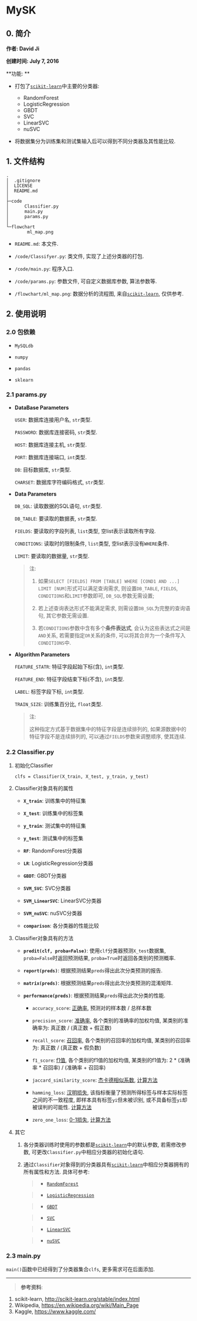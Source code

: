 # MySK

## 0. 简介

**作者: David Ji**

**创建时间: July 7, 2016**

**功能: **

- 打包了[`scikit-learn`](http://scikit-learn.org/stable/index.html)中主要的分类器:

    - RandomForest
    - LogisticRegression
    - GBDT
    - SVC
    - LinearSVC
    - nuSVC

- 将数据集分为训练集和测试集输入后可以得到不同分类器及其性能比较.

## 1. 文件结构

```
.
│  .gitignore
│  LICENSE
│  README.md
│
├─code
│      Classifier.py
│      main.py
│      params.py
│
└─flowchart
        ml_map.png
```

- `README.md`: 本文件.

- `/code/Classifyer.py`: 类文件, 实现了上述分类器的打包.

- `/code/main.py`: 程序入口.

- `/code/params.py`: 参数文件, 可自定义数据库参数, 算法参数等.

- `/flowchart/ml_map.png`: 数据分析的流程图, 来自[`scikit-learn`](http://scikit-learn.org/stable/index.html), 仅供参考.

## 2. 使用说明

### 2.0 包依赖

- `MySQLdb`

- `numpy`

- `pandas`

- `sklearn`

### 2.1 params.py

- **DataBase Parameters**

    `USER`: 数据库连接用户名, `str`类型.
    
    `PASSWORD`: 数据库连接密码, `str`类型.
    
    `HOST`: 数据库连接主机, `str`类型.
    
    `PORT`: 数据库连接端口, `int`类型.
    
    `DB`: 目标数据库, `str`类型.
    
    `CHARSET`: 数据库字符编码格式, `str`类型.

- **Data Parameters**

    `DB_SQL`: 读取数据的SQL语句, `str`类型.

    `DB_TABLE`: 要读取的数据表, `str`类型.

    `FIELDS`: 要读取的字段列表, `list`类型, 空list表示读取所有字段.

    `CONDITIONS`: 读取时的限制条件, `list`类型, 空list表示没有`WHERE`条件.

    `LIMIT`: 要读取的数据量, `str`类型.

    > 注:
    >
    > 1. 如果`SELECT [FIELDS] FROM [TABLE] WHERE [COND1 AND ...] LIMIT [NUM]`形式可以满足查询需求, 则设置`DB_TABLE`, `FIELDS`, `CONDITIONS`和`LIMIT`参数即可, `DB_SQL`参数无需设置;
    >
    > 2. 若上述查询表达形式不能满足需求, 则需设置`DB_SQL`为完整的查询语句, 其它参数无需设置.
    > 3. 若`CONDITIONS`参数中含有多个**条件表达式**, 会认为这些表达式之间是`AND`关系, 若需要指定`OR`关系的条件, 可以将其合并为一个条件写入`CONDITIONS`中.

- **Algorithm Parameters**

    `FEATURE_STATR`: 特征字段起始下标(含), `int`类型.

    `FEATURE_END`: 特征字段结束下标(不含), `int`类型.

    `LABEL`: 标签字段下标, `int`类型.

    `TRAIN_SIZE`: 训练集百分比, `float`类型.

    > 注:
    >
    > 这种指定方式基于数据集中的特征字段是连续排列的, 如果源数据中的特征字段不是连续排列的, 可以通过`FIELDS`参数来调整顺序, 使其连续.

### 2.2 Classifier.py
    
1. 初始化Classifier

    ```
    clfs = Classifier(X_train, X_test, y_train, y_test)
    ```

2. Classifier对象具有的属性

    - **`X_train`**: 训练集中的特征集

    - **`X_test`**: 训练集中的标签集

    - **`y_train`**: 测试集中的特征集

    - **`y_test`**: 测试集中的标签集

    - **`RF`**: RandomForest分类器

    - **`LR`**: LogisticRegression分类器

    - **`GBDT`**: GBDT分类器

    - **`SVM_SVC`**: SVC分类器

    - **`SVM_LinearSVC`**: LinearSVC分类器

    - **`SVM_nuSVC`**: nuSVC分类器

    - **`comparison`**: 各分类器的性能比较

3. Classifier对象具有的方法

    - **`predit(clf, proba=False)`**: 使用`clf`分类器预测`X_test`数据集, `proba=False`时返回预测结果, `proba=True`时返回各类别的预测概率.

    - **`report(preds)`**: 根据预测结果`preds`得出此次分类预测的报告.

    - **`matrix(preds)`**: 根据预测结果`preds`得出此次分类预测的混淆矩阵.

    - **`performance(preds)`**: 根据预测结果`preds`得出此次分类的性能.
        
        - `accuracy_score`: [正确率](http://scikit-learn.org/stable/modules/generated/sklearn.metrics.accuracy_score.html), 预测对的样本数 / 总样本数

        - `precision_score`: [准确率](http://scikit-learn.org/stable/modules/generated/sklearn.metrics.precision_score.html), 各个类别的准确率的加权均值, 某类别的准确率为: 真正数 / (真正数 + 假正数)

        - `recall_score`: [召回率](http://scikit-learn.org/stable/modules/generated/sklearn.metrics.recall_score.html),  各个类别的召回率的加权均值, 某类别的召回率为: 真正数 / (真正数 + 假负数)

        - `f1_score`: [f1值](http://scikit-learn.org/stable/modules/generated/sklearn.metrics.f1_score.html), 各个类别的f1值的加权均值, 某类别的f1值为: 2 * (准确率 * 召回率) / (准确率 + 召回率)

        - `jaccard_similarity_score`: [杰卡德相似系数](http://scikit-learn.org/stable/modules/generated/sklearn.metrics.jaccard_similarity_score.html), [计算方法](https://en.wikipedia.org/wiki/Jaccard_index)

        - `hamming_loss`: [汉明损失](http://scikit-learn.org/stable/modules/generated/sklearn.metrics.hamming_loss.html), 该指标衡量了预测所得标签与样本实际标签之间的不一致程度, 即样本具有标签`yi`但未被识别, 或不具备标签`yi`却被误判的可能性. [计算方法](https://www.kaggle.com/wiki/HammingLoss)

        - `zero_one_loss`: [0-1损失](http://scikit-learn.org/stable/modules/generated/sklearn.metrics.zero_one_loss.html), [计算方法](https://en.wikipedia.org/wiki/Loss_function)


4. 其它

    1. 各分类器训练时使用的参数都是[`scikit-learn`](http://scikit-learn.org/stable/index.html)中的默认参数, 若需修改参数, 可更改`Classifier.py`中相应分类器的初始化语句.

    2. 通过`Classifier`对象得到的分类器具有[`scikit-learn`](http://scikit-learn.org/stable/index.html)中相应分类器拥有的所有属性和方法. 具体可参考:

        > - [`RandomForest`](http://scikit-learn.org/stable/modules/generated/sklearn.ensemble.RandomForestClassifier.html)

        > - [`LogisticRegression`](http://scikit-learn.org/stable/modules/generated/sklearn.linear_model.LogisticRegression.html)

        > - [`GBDT`](http://scikit-learn.org/stable/modules/generated/sklearn.ensemble.GradientBoostingClassifier.html)

        > - [`SVC`](http://scikit-learn.org/stable/modules/generated/sklearn.svm.SVC.html)

        > - [`LinearSVC`](http://scikit-learn.org/stable/modules/generated/sklearn.svm.LinearSVC.html)

        > - [`nuSVC`](http://scikit-learn.org/stable/modules/generated/sklearn.svm.NuSVC.html)

### 2.3 main.py
`main()`函数中已经得到了分类器集合`clfs`, 更多需求可在后面添加.


---

> **参考资料**:
>
1. scikit-learn, http://scikit-learn.org/stable/index.html
2. Wikipedia, https://en.wikipedia.org/wiki/Main_Page
3. Kaggle, https://www.kaggle.com/


